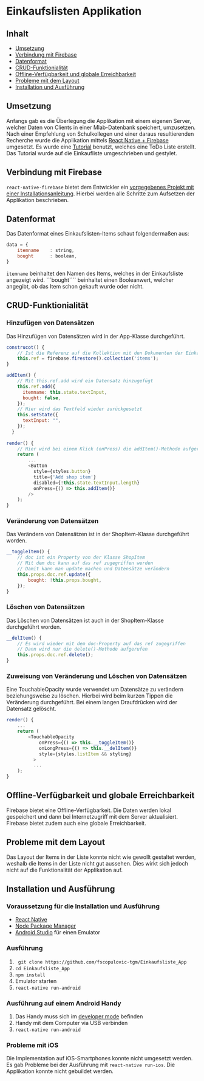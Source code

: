 # Einkaufslisten Applikation
## Inhalt
* [Umsetzung](https://github.com/fscopulovic-tgm/Einkaufsliste_App/blob/master/README.md#umsetzung)
* [Verbindung mit Firebase](https://github.com/fscopulovic-tgm/Einkaufsliste_App/blob/master/README.md#verbindung-mit-firebase)
* [Datenformat](https://github.com/fscopulovic-tgm/Einkaufsliste_App/blob/master/README.md#datenformat)
* [CRUD-Funktionialität](https://github.com/fscopulovic-tgm/Einkaufsliste_App/blob/master/README.md#crud-funktionialität)
* [Offline-Verfügbarkeit und globale Erreichbarkeit](https://github.com/fscopulovic-tgm/Einkaufsliste_App/blob/master/README.md#offline-verfügbarkeit-und-globale-erreichbarkeit)
* [Probleme mit dem Layout](https://github.com/fscopulovic-tgm/Einkaufsliste_App/blob/master/README.md#probleme-mit-dem-layout)
* [Installation und Ausführung](https://github.com/fscopulovic-tgm/Einkaufsliste_App/blob/master/README.md#installation-und-ausführung)
## Umsetzung
Anfangs gab es die Überlegung die Applikation mit einem eigenen Server, welcher Daten von Clients in einer Mlab-Datenbank speichert, umzusetzen. Nach einer Empfehlung von Schulkollegen und einer daraus resultierenden Recherche wurde die Applikation mittels [React Native + Firebase](https://github.com/invertase/react-native-firebase) umgesetzt. Es wurde eine [Tutorial](https://blog.invertase.io/getting-started-with-cloud-firestore-on-react-native-b338fb6525b9) benutzt, welches eine ToDo Liste erstellt. Das Tutorial wurde auf die Einkaufliste umgeschrieben und gestylet.
## Verbindung mit Firebase
```react-native-firebase``` bietet dem Entwickler ein [vorgegebenes Projekt mit einer Installationsanleitung](https://github.com/invertase/react-native-firebase-starter). Hierbei werden alle Schritte zum Aufsetzen der Applikation beschrieben.
## Datenformat
Das Datenformat eines Einkaufslisten-Items schaut folgendermaßen aus:
```JavaScript
data = {
    itemname    : string,
    bought      : boolean,
}
```
```itemname``` beinhaltet den Namen des Items, welches in der Einkaufsliste angezeigt wird.
```bought```` beinhaltet einen Booleanwert, welcher angegibt, ob das Item schon gekauft wurde oder nicht.
## CRUD-Funktionialität
### Hinzufügen von Datensätzen
Das Hinzufügen von Datensätzen wird in der App-Klasse durchgeführt.
```JavaScript
construcot() {
    // Ist die Referenz auf die Kollektion mit den Dokumenten der Einkaufsliste
    this.ref = firebase.firestore().collection('items');
}

addItem() {
    // Mit this.ref.add wird ein Datensatz hinzugefügt
    this.ref.add({
      itemname: this.state.textInput,
      bought: false,
    });
    // Hier wird das Textfeld wieder zurückgesetzt
    this.setState({
      textInput: "",
    });
  }
  
render() {
    // Hier wird bei einem Klick (onPress) die addItem()-Methode aufgerufen
    return (
        ...
        <Button
          style={styles.button}
          title={'Add shop item'}
          disabled={!this.state.textInput.length}
          onPress={() => this.addItem()}
        />
    );
}
```
### Veränderung von Datensätzen
Das Verändern von Datensätzen ist in der ShopItem-Klasse durchgeführt worden.
```JavaScript
__toggleItem() {
    // doc ist ein Property von der Klasse ShopItem
    // Mit dem doc kann auf das ref zugegriffen werden
    // Damit kann man update machen und Datensätze verändern
    this.props.doc.ref.update({
        bought: !this.props.bought,
    });
}
```
### Löschen von Datensätzen
Das Löschen von Datensätzen ist auch in der ShopItem-Klasse durchgeführt worden.
```JavaScript
__delItem() {
    // Es wird wieder mit dem doc-Property auf das ref zugegriffen
    // Dann wird nur die delete()-Methode aufgerufen
    this.props.doc.ref.delete();
}
```
### Zuweisung von Veränderung und Löschen von Datensätzen
Eine TouchableOpacity wurde verwendet um Datensätze zu verändern beziehungsweise zu löschen. Hierbei wird beim kurzen Tippen die Veränderung durchgeführt. Bei einem langen Draufdrücken wird der Datensatz gelöscht.
```JavaScript
render() {
    ...
    return (
        <TouchableOpacity
            onPress={() => this.__toggleItem()}
            onLongPress={() => this.__delItem()}
            style={styles.listItem && styling}
          >
          ...
    );
}
```
## Offline-Verfügbarkeit und globale Erreichbarkeit
Firebase bietet eine Offline-Verfügbarkeit. Die Daten werden lokal gespeichert und dann bei Internetzugriff mit dem Server aktualisiert.
Firebase bietet zudem auch eine globale Erreichbarkeit.
## Probleme mit dem Layout
Das Layout der Items in der Liste konnte nicht wie gewollt gestaltet werden, weshalb die Items in der Liste nicht gut aussehen. Dies wirkt sich jedoch nicht auf die Funktionalität der Applikation auf.
## Installation und Ausführung
### Voraussetzung für die Installation und Ausführung
* [React Native](https://facebook.github.io/react-native/)
* [Node Package Manager](https://www.npmjs.com)
* [Android Studio](https://developer.android.com/studio/index.html) für einen Emulator
### Ausführung
1. ``` git clone https://github.com/fscopulovic-tgm/Einkaufsliste_App```
2. ```cd Einkaufsliste_App```
3. ```npm install```
4. Emulator starten
5. ```react-native run-android```
### Ausführung auf einem Android Handy
1. Das Handy muss sich im [developer mode](https://www.greenbot.com/article/2457986/android/how-to-enable-developer-options-on-your-android-phone-or-tablet.html) befinden
2. Handy mit dem Computer via USB verbinden
3. ```react-native run-android```
### Probleme mit iOS
Die Implementation auf iOS-Smartphones konnte nicht umgesetzt werden. Es gab Probleme bei der Ausführung mit ```react-native run-ios```. Die Applikation konnte nicht gebuildet werden.